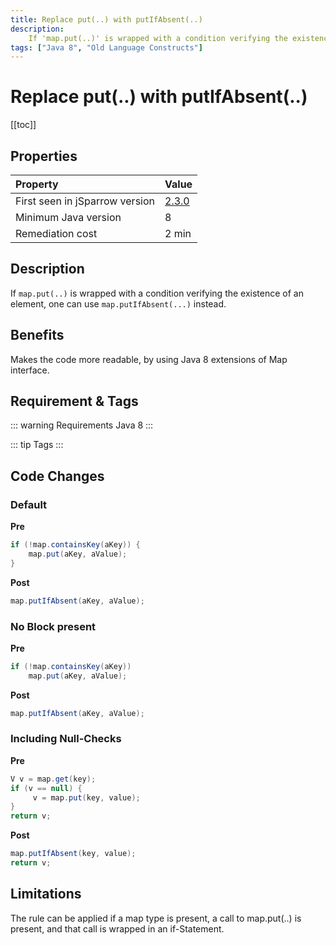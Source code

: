 ```yaml
---
title: Replace put(..) with putIfAbsent(..)
description:
    If 'map.put(..)' is wrapped with a condition verifying the existence of an element one can use 'map.putIfAbsent(...)' instead.
tags: ["Java 8", "Old Language Constructs"]
---
```


# Replace put(..) with putIfAbsent(..)

[[toc]]

## Properties

| Property                        | Value |
|:------------------------------- |:----- |
| First seen in jSparrow version  | [2.3.0](/eclipse/release-notes.html#_2-3-0) |
| Minimum Java version            | 8 |
| Remediation cost                | 2 min |

## Description

If `map.put(..)` is wrapped with a condition verifying the existence of an element, one can use `map.putIfAbsent(...)` instead.

## Benefits

Makes the code more readable, by using Java 8 extensions of Map interface.

## Requirement & Tags

::: warning Requirements
Java 8
:::

::: tip Tags
<TagLinks />
:::

## Code Changes

### Default

__Pre__

```java
if (!map.containsKey(aKey)) {
    map.put(aKey, aValue);
}
```

__Post__
```java
map.putIfAbsent(aKey, aValue);
```

### No Block present

__Pre__

```java
if (!map.containsKey(aKey))
    map.put(aKey, aValue);
```

__Post__
```java
map.putIfAbsent(aKey, aValue);
```

### Including Null-Checks

__Pre__

```java
V v = map.get(key);
if (v == null) {
     v = map.put(key, value);
}
return v;
```

__Post__
```java
map.putIfAbsent(key, value);
return v;
```

## Limitations

The rule can be applied if a map type is present, a call to map.put(..) is present, and that call is wrapped in an if-Statement.

